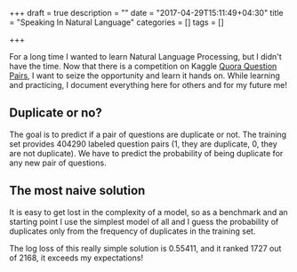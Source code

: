 +++
draft = true
description = ""
date = "2017-04-29T15:11:49+04:30"
title = "Speaking In Natural Language"
categories = []
tags = []

+++

For a long time I wanted to learn Natural Language Processing, but I didn't have the time. 
Now that there is a competition on Kaggle [Quora Question Pairs](https://www.kaggle.com/c/quora-question-pairs), 
I want to seize the opportunity and learn it hands on. 
While learning and practicing, I document everything here for others and for my future me!

## Duplicate or no?
The goal is to predict if a pair of questions are duplicate or not. 
The training set provides 404290 labeled question pairs (1, they are duplicate, 0, they are not duplicate). 
We have to predict the probability of being duplicate for any new pair of questions. 

## The most naive solution
It is easy to get lost in the complexity of a model,
so as a benchmark and an starting point 
I use the simplest model of all and I guess the probability of duplicates only from the frequency of duplicates in the training set.

The log loss of this really simple solution is 0.55411, and it ranked 1727 out of 2168, it exceeds my expectations!

